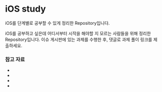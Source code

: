 # iOS study
iOS를 단계별로 공부할 수 있게 정리한 Repository입니다.

iOS를 공부하고 싶은데 어디서부터 시작을 해야할 지 모르는 사람들을 위해 정리한 Repository입니다.
이슈 게시판에 있는 과제를 수행한 후, 댓글로 과제 풀이 링크를 제출하세요.

### 참고 자료
- []()
- []()   
- []()
- []()  
